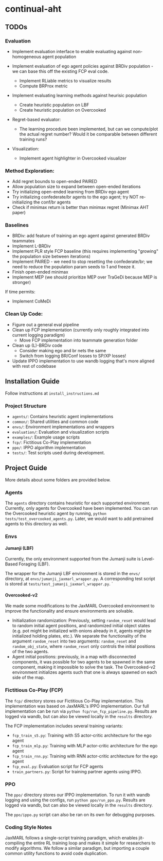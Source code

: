 # continual-aht

## TODOs

### Evaluation
- Implement evaluation interface to enable evaluating against non-homogeneous agent population

- Implement evaluation of ego agent policies against BRDiv population - we can base this off the existing FCP eval code. 
    - Implement RLiable metrics to visualize results
    - Compute BRProx metric
    
- Implement evaluating learning methods against heurisic population
    - Create heuristic population on LBF
    - Create heuristic population on Overcooked

- Regret-based evaluator: 
    - The learning procedure been implemented, but can we compute/plot the actual regret number? 
    Would it be comparable between different training runs? 

- Visualization: 
    - Implement agent highlighter in Overcooked visualizer

### Method Exploration: 
- Add regret bounds to open-ended PAIRED
- Allow population size to expand between open-ended iterations
- Try initializing open-ended learning from BRDiv ego agent
- Try initializing confederate/br agents to the ego agent; try NOT re-initializing the conf/br agents
- Check if minimax return is better than minimax regret (Minimax AHT paper)

### Baselines 
- BRDiv: add feature of training an ego agent against generated BRDiv teammates
- Implement L-BRDiv
- Implement PLR style FCP baseline (this requires implementing "growing" the population size between iterations)
- Implement PAIRED - we need to stop resetting the confederate/br; we need to reduce the population param seeds to 1 and freeze it.
- Finish open-ended minimax
- Implement MEP (we should prioritize MEP over TraGeDi because MEP is stronger)

If time permits: 
- Implement CoMeDi


### Clean Up Code: 
- Figure out a general eval pipeline
- Clean up FCP implementation (currently only roughly integrated into current logging paradigm)
    - Move FCP implementation into teammate generation folder
- Clean up (L)-BRDiv code
    - Consider making ego and br nets the same 
    - Switch from logging BR/Conf losses to SP/XP losses!
- Update IPPO implementation to use wandb logging that's more aligned with rest of codebase

## Installation Guide
Follow instructions at `install_instructions.md`

### Project Structure
- `agents/`: Contains heuristic agent implementations
- `common/`: Shared utilities and common code
- `envs/`: Environment implementations and wrappers
- `evaluation/`: Evaluation and visualization scripts
- `examples/`: Example usage scripts
- `fcp/`: Fictitious Co-Play implementation
- `ppo/`: IPPO algorithm implementation
- `tests/`: Test scripts used during development.

## Project Guide

More details about some folders are provided below. 

### Agents

The `agents` directory contains heuristic for each supported environment. 
Currently, only agents for Overcooked have been implemented.
You can run the Overcooked heuristic agent by running, `python tests/test_overcooked_agents.py`.
Later, we would want to add pretrained agents to this directory as well. 

### Envs
#### Jumanji (LBF)
Currently, the only environment supported from the Jumanji suite is Level-Based Foraging (LBF).

The wrapper for the Jumanji LBF environment is stored in the `envs/` directory, at `envs/jumanji_jaxmarl_wrapper.py`. A corresponding test script is stored at `tests/test_jumanji_jaxmarl_wrapper.py`.
`
#### Overcooked-v2
We made some modifications to the JaxMARL Overcooked environment to improve the functionality and ensure environments are solvable.

- Initialization randomization: Previously, setting `random_reset` would lead to random initial agent positions, and randomized initial object states (e.g. pot might be initialized with onions already in it, agents might be initialized holding plates, etc.). We separate the functionality of the argument `random_reset` into two arguments: `random_reset` and `random_obj_state`, where `random_reset` only controls the initial positions of the two agents. 
- Agent initial positions: previously, in a map with disconnected components, it was possible for two agents to be spawned in the same component, making it impossible to solve the task. The Overcooked-v2 environment initializes agents such that one is always spawned on each side of the map.


### Fictitious Co-Play (FCP)
The `fcp/` directory stores our Fictitious Co-Play implementation. This implementation was based on JaxMARL's IPPO implementation. 
Our full implementation can be run via `python fcp/run_fcp_pipeline.py`. Results are logged via wandb, but can also be viewed locally in the `results` directory.

The FCP implementation includes several training variants:
- `fcp_train_s5.py`: Training with S5 actor-critic architecture for the ego agent
- `fcp_train_mlp.py`: Training with MLP actor-critic architecture for the ego agent
- `fcp_train_rnn.py`: Training with RNN actor-critic architecture for the ego agent
- `fcp_eval.py`: Evaluation script for FCP agents
- `train_partners.py`: Script for training partner agents using IPPO.

### PPO
The `ppo/` directory stores our IPPO implementation. 
To run it with wandb logging and using the configs, run `python ppo/run_ppo.py`. 
Results are logged via wandb, but can also be viewed locally in the `results` directory.

The `ppo/ippo.py` script can also be ran on its own for debugging purposes.

### Coding Style Notes
JaxMARL follows a single-script training paradigm, which enables jit-compiling the entire RL training loop and makes it simple for researchers to modify algorithms. 
We follow a similar paradigm, but importing a couple common utility functions to avoid code duplication. 
